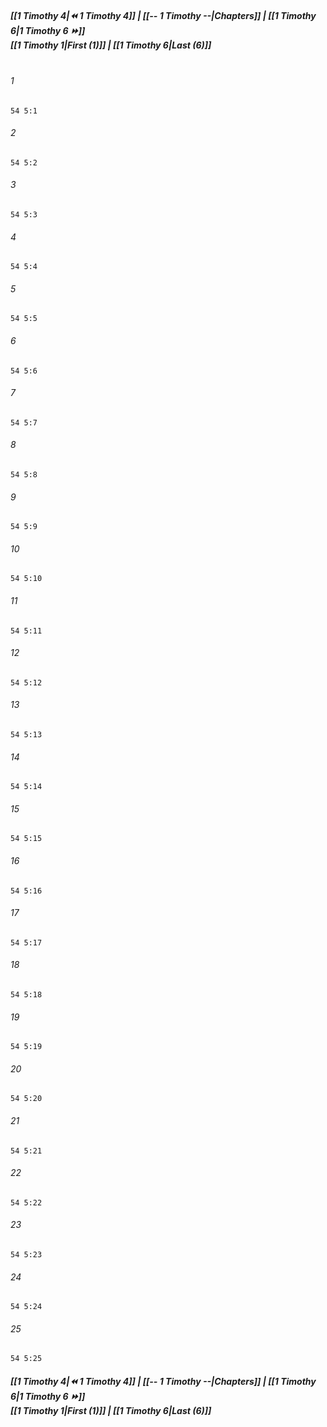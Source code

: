 
##### **[[1 Timothy 4|⏪ 1 Timothy 4]] | [[-- 1 Timothy --|Chapters]] | [[1 Timothy 6|1 Timothy 6 ⏩]]**<br>**[[1 Timothy 1|First (1)]] | [[1 Timothy 6|Last (6)]]**<br><br>

###### 1
``` verse
54 5:1
```
###### 2
``` verse
54 5:2
```
###### 3
``` verse
54 5:3
```
###### 4
``` verse
54 5:4
```
###### 5
``` verse
54 5:5
```
###### 6
``` verse
54 5:6
```
###### 7
``` verse
54 5:7
```
###### 8
``` verse
54 5:8
```
###### 9
``` verse
54 5:9
```
###### 10
``` verse
54 5:10
```
###### 11
``` verse
54 5:11
```
###### 12
``` verse
54 5:12
```
###### 13
``` verse
54 5:13
```
###### 14
``` verse
54 5:14
```
###### 15
``` verse
54 5:15
```
###### 16
``` verse
54 5:16
```
###### 17
``` verse
54 5:17
```
###### 18
``` verse
54 5:18
```
###### 19
``` verse
54 5:19
```
###### 20
``` verse
54 5:20
```
###### 21
``` verse
54 5:21
```
###### 22
``` verse
54 5:22
```
###### 23
``` verse
54 5:23
```
###### 24
``` verse
54 5:24
```
###### 25
``` verse
54 5:25
```

##### **[[1 Timothy 4|⏪ 1 Timothy 4]] | [[-- 1 Timothy --|Chapters]] | [[1 Timothy 6|1 Timothy 6 ⏩]]**<br>**[[1 Timothy 1|First (1)]] | [[1 Timothy 6|Last (6)]]**
